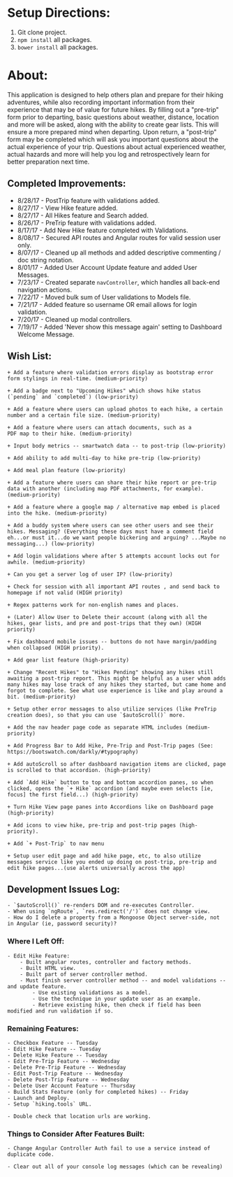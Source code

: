 # Setup Directions:
1. Git clone project.
2. `npm install` all packages.
3. `bower install` all packages.

# About:

This application is designed to help others plan and prepare for their hiking adventures, while also recording important information from their experience that may be of value for future hikes. By filling out a "pre-trip" form prior to departing, basic questions about weather, distance, location and more will be asked, along with the ability to create gear lists. This will ensure a more prepared mind when departing. Upon return, a "post-trip" form may be completed which will ask you important questions about the actual experience of your trip. Questions about actual experienced weather, actual hazards and more will help you log and retrospectively learn for better preparation next time.

## Completed Improvements:

+ 8/28/17 - PostTrip feature with validations added.
+ 8/27/17 - View Hike feature added.
+ 8/27/17 - All Hikes feature and Search added.
+ 8/26/17 - PreTrip feature with validations added.
+ 8/17/17 - Add New Hike feature completed with Validations.
+ 8/08/17 - Secured API routes and Angular routes for valid session user only.
+ 8/07/17 - Cleaned up all methods and added descriptive commenting / doc string notation.
+ 8/01/17 - Added User Account Update feature and added User Messages.
+ 7/23/17 - Created separate `navController`, which handles all back-end navigation actions.
+ 7/22/17 - Moved bulk sum of User validations to Models file.
+ 7/21/17 - Added feature so username OR email allows for login validation.
+ 7/20/17 - Cleaned up modal controllers.
+ 7/19/17 - Added 'Never show this message again' setting to Dashboard Welcome Message.

## Wish List:

	+ Add a feature where validation errors display as bootstrap error form stylings in real-time. (medium-priority)

	+ Add a badge next to "Upcoming Hikes" which shows hike status (`pending` and `completed`) (low-priority)

	+ Add a feature where users can upload photos to each hike, a certain number and a certain file size. (medium-priority)

	+ Add a feature where users can attach documents, such as a
	PDF map to their hike. (medium-priority)

	+ Input body metrics -- smartwatch data -- to post-trip (low-priority)

	+ Add ability to add multi-day to hike pre-trip (low-priority)

	+ Add meal plan feature (low-priority)

	+ Add a feature where users can share their hike report or pre-trip data with another (including map PDF attachments, for example). (medium-priority)

	+ Add a feature where a google map / alternative map embed is placed
	into the hike. (medium-priority)

	+ Add a buddy system where users can see other users and see their hikes. Messaging? (Everything these days must have a comment field eh...or must it...do we want people bickering and arguing? ...Maybe no messaging...) (low-priority)

	+ Add login validations where after 5 attempts account locks out for awhile. (medium-priority)

	+ Can you get a server log of user IP? (low-priority)

	+ Check for session with all important API routes , and send back to homepage if not valid (HIGH priority)

	+ Regex patterns work for non-english names and places.

	+ (Later) Allow User to Delete their account (along with all the hikes, gear lists, and pre and post-trips that they own) (HIGH priority)

	+ Fix dashboard mobile issues -- buttons do not have margin/padding when collapsed (HIGH priority).

	+ Add gear list feature (high-priority)

	+ Change "Recent Hikes" to "Hikes Pending" showing any hikes still awaiting a post-trip report. This might be helpful as a user whom adds many hikes may lose track of any hikes they started, but came home and forgot to complete. See what use experience is like and play around a bit. (medium-priority)

	+ Setup other error messages to also utilize services (like PreTrip creation does), so that you can use `$autoScroll()` more.

	+ Add the nav header page code as separate HTML includes (medium-priority)

	+ Add Progress Bar to Add Hike, Pre-Trip and Post-Trip pages (See: https://bootswatch.com/darkly/#typography)

	+ Add autoScroll so after dashboard navigation items are clicked, page is scrolled to that accordion. (high-priority)

	+ Add `Add Hike` button to top and bottom accordion panes, so when clicked, opens the `+ Hike` accordion (and maybe even selects [ie, focus] the first field...) (high-priority)

	+ Turn Hike View page panes into Accordions like on Dashboard page (high-priority)

	+ Add icons to view hike, pre-trip and post-trip pages (high-priority).

	+ Add `+ Post-Trip` to nav menu

	+ Setup user edit page and add hike page, etc, to also utilize messages service like you ended up doing on post-trip, pre-trip and edit hike pages...(use alerts universally across the app)

## Development Issues Log:
	- `$autoScroll()` re-renders DOM and re-executes Controller.
	- When using `ngRoute`, `res.redirect('/')` does not change view.
	- How do I delete a property from a Mongoose Object server-side, not in Angular (ie, password security)?

### Where I Left Off:

	- Edit Hike Feature:
		- Built angular routes, controller and factory methods.
		- Built HTML view.
		- Built part of server controller method.
		- Must finish server controller method -- and model validations -- and update feature.
			- Use existing validations as a model.
			- Use the technique in your update user as an example.
			- Retrieve existing hike, then check if field has been modified and run validation if so.

### Remaining Features:
	- Checkbox Feature -- Tuesday
	- Edit Hike Feature -- Tuesday
	- Delete Hike Feature -- Tuesday
	- Edit Pre-Trip Feature -- Wednesday
	- Delete Pre-Trip Feature -- Wednesday
	- Edit Post-Trip Feature -- Wednesday
	- Delete Post-Trip Feature -- Wednesday
	- Delete User Account Feature -- Thursday
	- Build Stats Feature (only for completed hikes) -- Friday
	- Launch and Deploy.
	- Setup `hiking.tools` URL.

	- Double check that location urls are working.

### Things to Consider After Features Built:

	- Change Angular Controller Auth fail to use a service instead of duplicate code.

	- Clear out all of your console log messages (which can be revealing)
